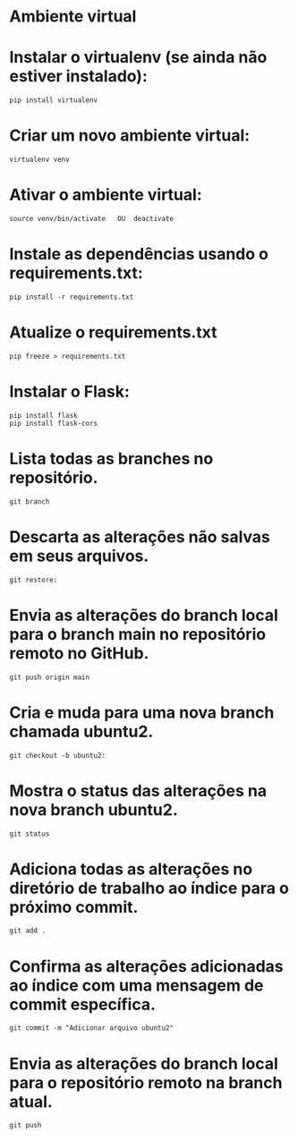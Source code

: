 
#        Ambiente virtual
# Instalar o virtualenv (se ainda não estiver instalado):
    pip install virtualenv
# Criar um novo ambiente virtual:
    virtualenv venv
# Ativar o ambiente virtual:
    source venv/bin/activate   OU  deactivate

# Instale as dependências usando o requirements.txt:
    pip install -r requirements.txt
# Atualize o requirements.txt
    pip freeze > requirements.txt

# Instalar o Flask:
    pip install flask
    pip install flask-cors

# Lista todas as branches no repositório.
    git branch
# Descarta as alterações não salvas em seus arquivos.
    git restore: 
# Envia as alterações do branch local para o branch main no repositório remoto no GitHub.
    git push origin main 
# Cria e muda para uma nova branch chamada ubuntu2.
    git checkout -b ubuntu2:
# Mostra o status das alterações na nova branch ubuntu2. 
    git status
# Adiciona todas as alterações no diretório de trabalho ao índice para o próximo commit.
    git add .
# Confirma as alterações adicionadas ao índice com uma mensagem de commit específica.   
    git commit -m "Adicionar arquivo ubuntu2"
# Envia as alterações do branch local para o repositório remoto na branch atual.
    git push
